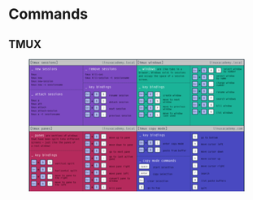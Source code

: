 # Commands

## TMUX

<figure><img src="../../.gitbook/assets/image (11).png" alt=""><figcaption></figcaption></figure>



